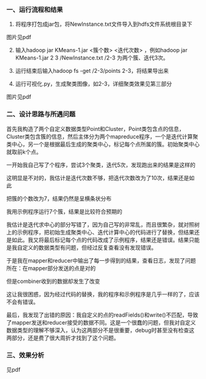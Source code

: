 ### 一、运行流程和结果

1. 将程序打包成jar包，将NewInstance.txt文件导入到hdfs文件系统根目录下

图片见pdf

2. 输入hadoop jar KMeans-1.jar <簇个数> <迭代次数> <inputpath> <outputpath>，例如hadoop jar KMeans-1.jar 2 3 /NewInstance.txt /2-3 为两个簇、迭代3次。

 

3. 运行结束后输入hadoop fs -get /2-3/points 2-3，将结果导出来

 

4. 运行可视化.py，生成聚类图像，如2-3，详细聚类效果见第三部分

图片见pdf 

 

 

 

### 二、设计思路与所遇问题

首先我构造了两个自定义数据类型Point和Cluster，Point类包含点的信息，Cluster类包含簇的信息，然后主体分为两个mapreduce程序，一个是迭代计算聚类中心，另一个是根据最后生成的聚类中心，标记每个点所属的簇。初始聚类中心就取前k个点。

一开始我自己写了个程序，尝试3个聚类，迭代5次，发现跑出来的结果是这样的



这明显是不对的，我估计是迭代次数不够，把迭代次数改为了10次，结果还是如此

 

把簇的个数改为7，结果仍然是呈横条状分布

 

我用示例程序运行7个簇，结果是比较符合预期的

 

我估计是迭代求中心的部分写错了，因为自己写的非常乱，而且很繁杂，就对照树上的示例程序，把初始生成聚类中心、迭代计算中心的代码进行了替换，但结果还是如此。我又将最后标记每个点的代码改成了示例程序，结果还是错误。结果只能是我自定义的数据类型有问题，但经过反复查看没有发现错误。

于是我在mapper和reducer中输出了每一步得到的结果，查看日志，发现了问题所在：在mapper部分发送的点是对的

 

但是combiner收到的数据却发生了改变

 

这让我很困惑，因为经过代码的替换，我的程序和示例程序是几乎一样的了，应该不会有错误。

最后，我发现了出错的原因：我自定义的点的readFields()和write()不匹配，导致了mapper发送和reducer接受的数据不同。这是一个很蠢的问题，但我对自定义数据类型的理解不够深入，认为这两部分不是很重要，debug时甚至没有检查这两部分，还是费了很大周折才找到了这个问题。

 

### 三、效果分析

见pdf